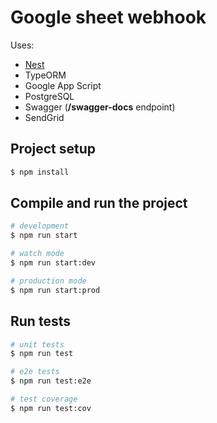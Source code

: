 
# Google sheet webhook


Uses:
- [Nest](https://github.com/nestjs/nest)
- TypeORM
- Google App Script 
- PostgreSQL
- Swagger (**/swagger-docs** endpoint)
- SendGrid


## Project setup

```bash
$ npm install
```

## Compile and run the project

```bash
# development
$ npm run start

# watch mode
$ npm run start:dev

# production mode
$ npm run start:prod
```

## Run tests

```bash
# unit tests
$ npm run test

# e2e tests
$ npm run test:e2e

# test coverage
$ npm run test:cov
```
